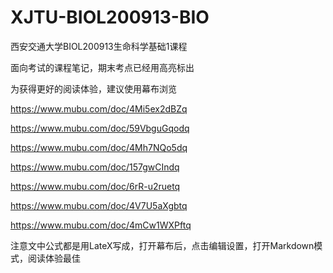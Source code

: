 # XJTU-BIOL200913-BIO
西安交通大学BIOL200913生命科学基础1课程

面向考试的课程笔记，期末考点已经用高亮标出

为获得更好的阅读体验，建议使用幕布浏览

https://www.mubu.com/doc/4Mi5ex2dBZq

https://www.mubu.com/doc/59VbguGqodq

https://www.mubu.com/doc/4Mh7NQo5dq

https://www.mubu.com/doc/157gwCIndq

https://www.mubu.com/doc/6rR-u2ruetq

https://www.mubu.com/doc/4V7U5aXgbtq

https://www.mubu.com/doc/4mCw1WXPftq

注意文中公式都是用LateX写成，打开幕布后，点击编辑设置，打开Markdown模式，阅读体验最佳
